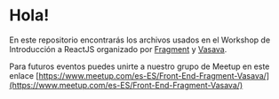 # Hola!

En este repositorio encontrarás los archivos usados en el Workshop de Introducción a ReactJS organizado por [Fragment](https://www.fragment.agency/) y [Vasava](http://vasava.es/).

Para futuros eventos puedes unirte a nuestro grupo de Meetup en este enlace [https://www.meetup.com/es-ES/Front-End-Fragment-Vasava/](https://www.meetup.com/es-ES/Front-End-Fragment-Vasava/)

